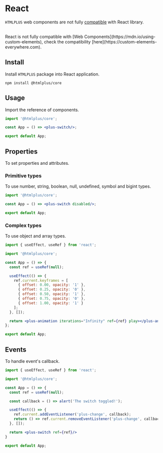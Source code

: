 # React

`HTMLPLUS` web components are not fully [compatible](https://custom-elements-everywhere.com/#react@experimental) with React library.

<br/>

<Alert type="warning">
  React is not fully compatible with [Web Components](https://mdn.io/using-custom-elements), check the compatibility [here](https://custom-elements-everywhere.com).
</Alert>

## Install

Install `HTMLPLUS` package into React application.

```shell
npm install @htmlplus/core
```

## Usage

Import the reference of components.

```jsx
import '@htmlplus/core';

const App = () => <plus-switch/>;

export default App;
```

## Properties

To set properties and attributes.

### Primitive types

To use number, string, boolean, null, undefined, symbol and bigint types.

```jsx
import '@htmlplus/core';

const App = () => <plus-switch disabled/>;

export default App;
```

### Complex types

To use object and array types.

```jsx
import { useEffect, useRef } from 'react';

import '@htmlplus/core';

const App = () => {
  const ref = useRef(null);

  useEffect(() => {
    ref.current.keyframes = [
      { offset: 0.00, opacity: '1' },
      { offset: 0.25, opacity: '0' },
      { offset: 0.50, opacity: '1' },
      { offset: 0.75, opacity: '0' },
      { offset: 1.00, opacity: '1' }
    ];
  }, []);

  return <plus-animation iterations="Infinity" ref={ref} play></plus-animation>
};

export default App;
```

## Events

To handle event's callback.

```jsx
import { useEffect, useRef } from 'react';

import '@htmlplus/core';

const App = () => {
  const ref = useRef(null);

  const callback = () => alert('The switch toggled!');

  useEffect(() => {
    ref.current.addEventListener('plus-change', callback);
    return () => ref.current.removeEventListener('plus-change', callback);
  }, []);

  return <plus-switch ref={ref}/>
}

export default App;
```
